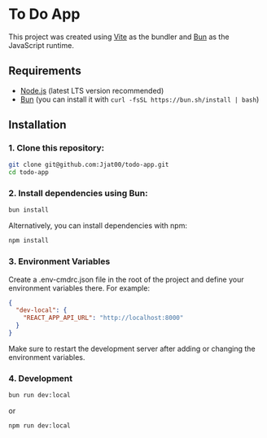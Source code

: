 # To Do App

This project was created using [Vite](https://vitejs.dev/) as the bundler and [Bun](https://bun.sh/) as the JavaScript runtime.

## Requirements

- [Node.js](https://nodejs.org/) (latest LTS version recommended)
- [Bun](https://bun.sh/) (you can install it with `curl -fsSL https://bun.sh/install | bash`)

## Installation

### 1. Clone this repository:

```bash
git clone git@github.com:Jjat00/todo-app.git
cd todo-app
```

### 2. Install dependencies using Bun:

```bash
bun install
```

Alternatively, you can install dependencies with npm:

```bash
npm install
```

### 3. Environment Variables

Create a .env-cmdrc.json file in the root of the project and define your environment variables there. For example:

```json
{
  "dev-local": {
    "REACT_APP_API_URL": "http://localhost:8000"
  }
}
```

Make sure to restart the development server after adding or changing the environment variables.

### 4. Development

```bash
bun run dev:local
```

or

```bash
npm run dev:local
```
